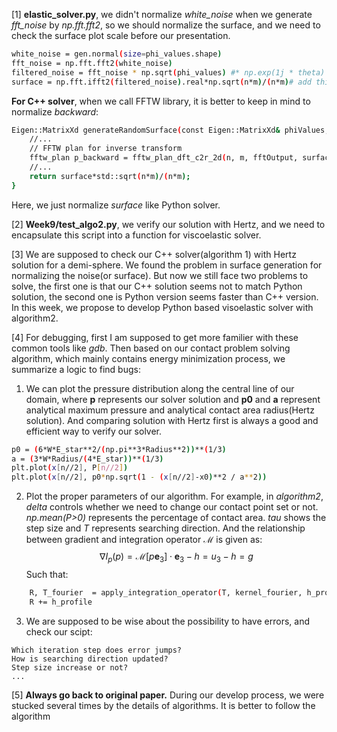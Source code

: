 [1] **elastic_solver.py**, we didn't normalize *white_noise* when we generate *fft_noise* by *np.fft.fft2*, so we should normalize the surface, and we need to check the surface plot scale before our presentation.

```bash
white_noise = gen.normal(size=phi_values.shape)
fft_noise = np.fft.fft2(white_noise)
filtered_noise = fft_noise * np.sqrt(phi_values) #* np.exp(1j * theta)
surface = np.fft.ifft2(filtered_noise).real*np.sqrt(n*m)/(n*m)# add this np.sqrt(n*m) to implement the filtering algorithm
```
**For C++ solver**, when we call FFTW library, it is better to keep in mind to normalize *backward*:

```bash
Eigen::MatrixXd generateRandomSurface(const Eigen::MatrixXd& phiValues, int n, int m){
    //...
    // FFTW plan for inverse transform
    fftw_plan p_backward = fftw_plan_dft_c2r_2d(n, m, fftOutput, surface.data(), FFTW_ESTIMATE);
    //...
    return surface*std::sqrt(n*m)/(n*m);
}
```

Here, we just normalize *surface* like Python solver.

[2] **Week9/test_algo2.py**, we verify our solution with Hertz, and we need to encapsulate this script into a function for viscoelastic solver.

[3] We are supposed to check our C++ solver(algorithm 1) with Hertz solution for a demi-sphere. We found the problem in surface generation for normalizing the noise(or surface). But now we still face two problems to solve, the first one is that our C++ solution seems not to match Python solution, the second one is Python version seems faster than C++ version. In this week, we propose to develop Python based visoelastic solver with algorithm2.

[4] For debugging, first I am supposed to get more familier with these common tools like *gdb*. Then based on our contact problem solving algorithm, which mainly contains energy minimization process, we summarize a logic to find bugs:

1. We can plot the pressure distribution along the central line of our domain, where **p** represents our solver solution and **p0** and **a** represent analytical maximum pressure and analytical contact area radius(Hertz solution). And comparing solution with Hertz first is always a good and efficient way to verify our solver.
```bash
p0 = (6*W*E_star**2/(np.pi**3*Radius**2))**(1/3)
a = (3*W*Radius/(4*E_star))**(1/3)
plt.plot(x[n//2], P[n//2])
plt.plot(x[n//2], p0*np.sqrt(1 - (x[n//2]-x0)**2 / a**2))
```
2. Plot the proper parameters of our algorithm. For example, in *algorithm2*, *delta* controls whether we need to change our contact point set or not. *np.mean(P>0)* represents the percentage of contact area. *tau* shows the step size and *T* represents searching direction. And the relationship between gradient and integration operator $\mathcal{M}$ is given as:
$$
\nabla I_p(p)=\mathcal{M}\left[p \boldsymbol{e}_3\right] \cdot \boldsymbol{e}_3-h=u_3-h=g
$$
Such that:
```bash
    R, T_fourier  = apply_integration_operator(T, kernel_fourier, h_profile)
    R += h_profile
```
3. We are supposed to be wise about the possibility to have errors, and check our scipt:
```
Which iteration step does error jumps?
How is searching direction updated?
Step size increase or not?
...
```


[5] **Always go back to original paper.** During our develop process, we were stucked several times by the details of algorithms. It is better to follow the algorithm